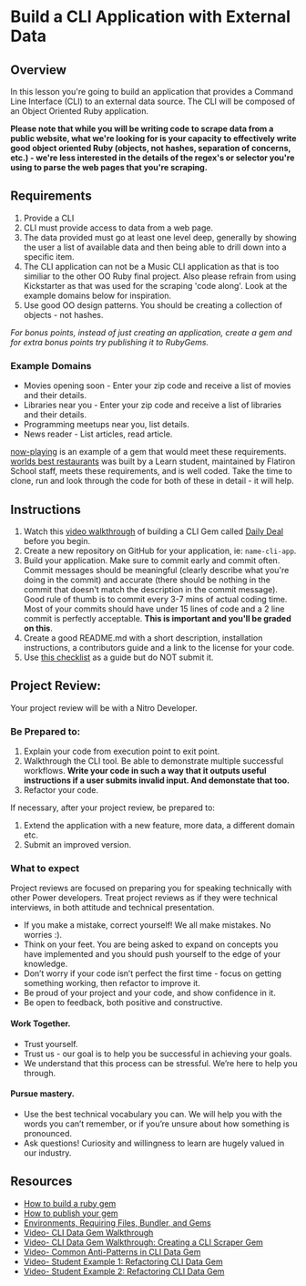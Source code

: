 # Build a CLI Application with External Data

## Overview

In this lesson you're going to build an application that provides a Command Line Interface (CLI) to an external data source. The CLI will be composed of an Object Oriented Ruby application.

**Please note that while you will be writing code to scrape data from a public website, what we're looking for is your capacity to effectively write good object oriented Ruby (objects, not hashes, separation of concerns, etc.) - we're less interested in the details of the regex's or selector you're using to parse the web pages that you're scraping.**

## Requirements

1. Provide a CLI
1. CLI must provide access to data from a web page.
1. The data provided must go at least one level deep, generally by showing the user a list of available data and then being able to drill down into a specific item.
1. The CLI application can not be a Music CLI application as that is too similiar to the other OO Ruby final project. Also please refrain from using Kickstarter as that was used for the scraping 'code along'. Look at the example domains below for inspiration.
1. Use good OO design patterns. You should be creating a collection of objects - not hashes.

*For bonus points, instead of just creating an application, create a gem and for extra bonus points try publishing it to RubyGems.*

### Example Domains

- Movies opening soon - Enter your zip code and receive a list of movies and their details.
- Libraries near you -  Enter your zip code and receive a list of libraries and their details.
- Programming meetups near you, list details.
- News reader - List articles, read article.

[now-playing](https://github.com/learn-co-curriculum/now-playing-cli-gem) is an example of a gem that would meet these requirements.
[worlds best restaurants](https://github.com/cjbrock/worlds-best-restaurants-cli-gem) was built by a Learn student, maintained by Flatiron School staff, meets these requirements, and is well coded.
Take the time to clone, run and look through the code for both of these in detail - it will help.

## Instructions

1. Watch this [video walkthrough](https://www.youtube.com/watch?v=_lDExWIhYKI) of building a CLI Gem called [Daily Deal](https://github.com/learn-co-curriculum/daily_deal) before you begin.
1. Create a new repository on GitHub for your application, ie: `name-cli-app`.
1. Build your application. Make sure to commit early and commit often. Commit messages should be meaningful (clearly describe what you're doing in the commit) and accurate (there should be nothing in the commit that doesn't match the description in the commit message). Good rule of thumb is to commit every 3-7 mins of actual coding time. Most of your commits should have under 15 lines of code and a 2 line commit is perfectly acceptable. **This is important and you'll be graded on this**.
1. Create a good README.md with a short description, installation instructions, a contributors guide and a link to the license for your code.
1. Use [this checklist](https://docs.google.com/forms/d/1ItDHkNbtHJP8T2G28Nqc3Ad8MppbPDpqv9AijAOCFDA/) as a guide but do NOT submit it.

## Project Review:

Your project review will be with a Nitro Developer.

### Be Prepared to:

1. Explain your code from execution point to exit point.
1. Walkthrough the CLI tool. Be able to demonstrate multiple successful workflows. **Write your code in such a way that it outputs useful instructions if a user submits invalid input. And demonstate that too.**
1. Refactor your code.

If necessary, after your project review, be prepared to:

1. Extend the application with a new feature, more data, a different domain etc.
1. Submit an improved version.

### What to expect

Project reviews are focused on preparing you for speaking technically with other Power developers. Treat project reviews as if they were technical interviews, in both attitude and technical presentation.

- If you make a mistake, correct yourself! We all make mistakes. No worries :).
- Think on your feet. You are being asked to expand on concepts you have implemented and you should push yourself to the edge of your knowledge.
- Don’t worry if your code isn’t perfect the first time - focus on getting something working, then refactor to improve it.
- Be proud of your project and your code, and show confidence in it.
- Be open to feedback, both positive and constructive.

#### Work Together.
- Trust yourself.
- Trust us - our goal is to help you be successful in achieving your goals.
- We understand that this process can be stressful. We’re here to help you through.

#### Pursue mastery.
- Use the best technical vocabulary you can. We will help you with the words you can’t remember, or if you’re unsure about how something is pronounced.
- Ask questions! Curiosity and willingness to learn are hugely valued in our industry.

## Resources

- [How to build a ruby gem](http://guides.rubygems.org/make-your-own-gem/)
- [How to publish your gem](http://guides.rubygems.org/publishing/)
- [Environments, Requiring Files, Bundler, and Gems](https://www.youtube.com/watch?v=XBgZLm-sdl8)
- [Video- CLI Data Gem Walkthrough](https://www.youtube.com/watch?v=_lDExWIhYKI)
- [Video- CLI Data Gem Walkthrough: Creating a CLI Scraper Gem](https://www.youtube.com/watch?v=Y5X6NRQi0bU)
- [Video- Common Anti-Patterns in CLI Data Gem](https://www.youtube.com/watch?v=cbMa87oWv08)
- [Video- Student Example 1: Refactoring CLI Data Gem](https://www.youtube.com/watch?v=JEL_PXr74qQ)
- [Video- Student Example 2: Refactoring CLI Data Gem](https://www.youtube.com/watch?v=Lt0oyHiKWIw)
